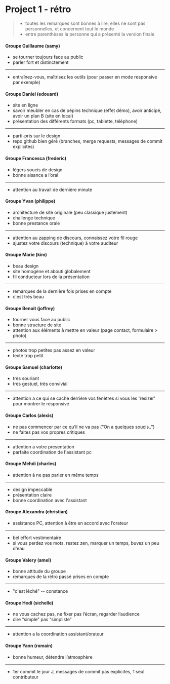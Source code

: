 # Project 1 - rétro

> - toutes les remarques sont bonnes à lire, elles ne sont pas personnelles, et concernent tout le monde  
> - entre parenthèses la personne qui a présenté la version finale


#### Groupe Guillaume (samy)
- se tourner toujours face au public
- parler fort et distinctement

---

- entraînez-vous, maîtrisez les outils (pour passer en mode responsive par exemple)
  
#### Groupe Daniel (edouard)
- site en ligne
- savoir meubler en cas de pépins technique (effet démo), avoir anticipé, avoir un plan B (site en local)
- présentation des différents formats (pc, tablette, téléphone)

---

- parti-pris sur le design
- repo github bien géré (branches, merge requests, messages de commit explicites)

#### Groupe Francesca (frederic)
- légers soucis de design
- bonne aisance a l’oral

---

- attention au travail de dernière minute

#### Groupe Yvan (philippe)
- architecture de site originale (peu classique justement)
- challenge technique
- bonne prestance orale

---

- attention au zapping de discours, connaissez votre fil rouge
- ajustez votre discours (technique) à votre auditeur

#### Groupe Marie (kim)
- beau design
- site homogène et abouti globalement
- fil conducteur lors de la présentation

---

- remarques de la dernière fois prises en compte
- c'est très beau

#### Groupe Benoit (joffrey)
- tourner vous face au public
- bonne structure de site 
- attention aux éléments à mettre en valeur (page contact, formulaire > photo)

---

- photos trop petites pas assez en valeur
- texte trop petit

#### Groupe Samuel (charlotte)
- très souriant
- très gestuel, très convivial

---

- attention a ce qui se cache derrière vos fenêtres si vous les 'resizer' pour montrer le responsive

#### Groupe Carlos (alexis)
- ne pas commencer par ce qu’il ne va pas (“On a quelques soucis..”)
- ne faites pas vos propres critiques

---

- attention a votre presentation
- parfaite coordination de l'assistant pc

#### Groupe Mehdi (charles)
- attention à ne pas parler en même temps

---

- design impeccable
- présentation claire
- bonne coordination avec l'assistant

#### Groupe Alexandra (christian)
- assistance PC, attention à être en accord avec l’orateur

---

- bel effort vestimentaire
- si vous perdez vos mots, restez zen, marquer un temps, buvez un peu d'eau

#### Groupe Valery (amel)
- bonne attitude du groupe
- remarques de la rétro passé prises en compte

---

- "c'est léché" -- constance

#### Groupe Hedi (sichelle)
- ne vous cachez pas, ne fixer pas l’écran, regarder l’audience
- dire “simple” pas “simpliste”

---

- attention a la coordination assistant/orateur

#### Groupe Yann (romain)
- bonne humeur, détendre l’atmosphère

---

- 1er commit le jour J, messages de commit pas explicites, 1 seul contributeur
